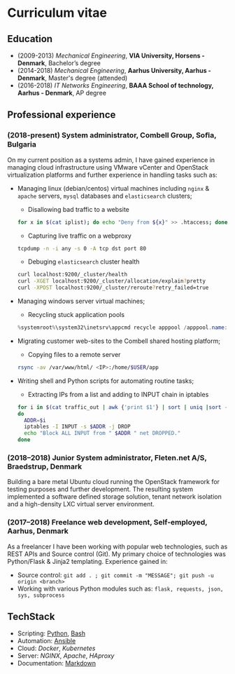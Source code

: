 # Curriculum vitae

## Education

- (2009-2013) _Mechanical Engineering_, __VIA University, Horsens - Denmark__, Bachelor’s degree
- (2014-2018) _Mechanical Engineering_, __Aarhus University, Aarhus - Denmark__, Master's degree (attended)
- (2016-2018) _IT Networks Engineering_, __BAAA School of technology, Aarhus - Denmark__, AP degree

## Professional experience

### (2018-present) System administrator, Combell Group, Soﬁa, Bulgaria

On my current position as a systems admin, I have gained experience in managing cloud infrastructure using VMware vCenter and OpenStack virtualization platforms and further experience in handling tasks such as:

- Managing linux (debian/centos) virtual machines including `nginx` & `apache` servers, `mysql` databases and `elasticsearch` clusters;

  - Disallowing bad traffic to a website

  ```bash
  for x in $(cat iplist); do echo "Deny from ${x}" >> .htaccess; done
  ```

  - Capturing live traffic on a webproxy

  ```bash
  tcpdump -n -i any -s 0 -A tcp dst port 80
  ```

  - Debuging `elasticsearch` cluster health

  ```bash
  curl localhost:9200/_cluster/health
  curl -XGET localhost:9200/_cluster/allocation/explain?pretty
  curl -XPOST localhost:9200/_cluster/reroute?retry_failed=true
  ```

- Managing windows server virtual machines;

  - Recycling stuck application pools

  ```powershell
  %systemroot%\system32\inetsrv\appcmd recycle apppool /apppool.name:NAME
  ```

- Migrating customer web-sites to the Combell shared hosting platform;

  - Copying files to a remote server

  ```bash
  rsync -av /var/www/html/ <IP>:/home/$USER/app
  ```

- Writing shell and Python scripts for automating routine tasks;

  - Extracting IPs from a list and adding to INPUT chain in iptables

  ```bash
  for i in $(cat traffic_out | awk {'print $1'} | sort | uniq |sort -rn | head -n7)
  do
    ADDR=$i
    iptables -I INPUT -s $ADDR -j DROP
    echo "Block ALL INPUT from " $ADDR " net DROPPED."
  done
  ```

### (2018–2018) Junior System administrator, Fleten.net A/S, Braedstrup, Denmark

Building a bare metal Ubuntu cloud running the OpenStack framework for testing purposes and further development. The resulting system implemented a software defined storage solution, tenant network isolation and a high-density LXC virtual server environment.

### (2017–2018) Freelance web development, Self-employed, Aarhus, Denmark

As a freelancer I have been working with popular web technologies, such as REST APIs and Source control (Git). My primary choice of technologies was Python/Flask & Jinja2 templating. Experience gained in:

- Source control: `git add . ; git commit -m "MESSAGE"; git push -u origin <branch>`
- Working with various Python modules such as: `flask, requests, json, sys,
  subprocess`

## TechStack

- Scripting: [Python](https://github.com/vnurkov/useful-python-code), [Bash](https://github.com/vnurkov/misceleneous)
- Automation: [Ansible](https://github.com/vnurkov/playbooks)
- Cloud: _Docker_, _Kubernetes_
- Server: _NGINX_, _Apache_, _HAproxy_
- Documentation: [Markdown](https://github.com/vnurkov/digital-cv)

<!-- 
## Courses

- Mathematics 1 Differential equations and matrix equations
- Mathematics 2 Statistics and probability theory (Aarhus University)
- Algorythms Optimization and statistical models (Aarhus University)
- Fluid dynamics (Aarhus University)
- Advanced Finite Elements (Aarhus University)
-->
